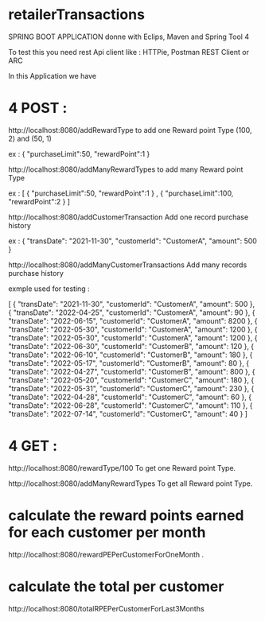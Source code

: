 # retailerTransactions 
SPRING BOOT APPLICATION donne with Eclips, Maven and Spring Tool 4

To test this you need rest Api client like : HTTPie, Postman REST Client or ARC

In this Application we have 

# 4 POST :

http://localhost:8080/addRewardType to add one Reward point Type (100, 2) and (50, 1)

 ex : 
{
    "purchaseLimit":50,
	"rewardPoint":1
}

http://localhost:8080/addManyRewardTypes   to add many Reward point Type

ex : 
[
{
    "purchaseLimit":50,
	"rewardPoint":1
}
,
{
   "purchaseLimit":100,
   "rewardPoint":2
}
]

http://localhost:8080/addCustomerTransaction Add one record purchase history

ex :
 {
    "transDate": "2021-11-30",
    "customerId": "CustomerA",
    "amount": 500
  }

http://localhost:8080/addManyCustomerTransactions Add many records purchase history

exmple used for testing :

[
  {
    "transDate": "2021-11-30",
    "customerId": "CustomerA",
    "amount": 500
  },
  {
    "transDate": "2022-04-25",
    "customerId": "CustomerA",
    "amount": 90
  },
  {
    "transDate": "2022-06-15",
    "customerId": "CustomerA",
    "amount": 8200
  },
  {
    "transDate": "2022-05-30",
    "customerId": "CustomerA",
    "amount": 1200
  },
  {
    "transDate": "2022-05-30",
    "customerId": "CustomerA",
    "amount": 1200
  },
  {
    "transDate": "2022-06-30",
    "customerId": "CustomerB",
    "amount": 120
  },
  {
    "transDate": "2022-06-10",
    "customerId": "CustomerB",
    "amount": 180
  },
  {
    "transDate": "2022-05-17",
    "customerId": "CustomerB",
    "amount": 80
  },
  {
    "transDate": "2022-04-27",
    "customerId": "CustomerB",
    "amount": 800
  },
  {
    "transDate": "2022-05-20",
    "customerId": "CustomerC",
    "amount": 180
  },
  {
    "transDate": "2022-05-31",
    "customerId": "CustomerC",
    "amount": 230
  },
  {
    "transDate": "2022-04-28",
    "customerId": "CustomerC",
    "amount": 60
  },
  {
    "transDate": "2022-06-28",
    "customerId": "CustomerC",
    "amount": 110
  },
  {
    "transDate": "2022-07-14",
    "customerId": "CustomerC",
    "amount": 40
  }
]


# 4 GET :

http://localhost:8080/rewardType/100 To get one Reward point Type.

http://localhost:8080/addManyRewardTypes To get all Reward point Type.

# calculate the reward points earned for each customer per month 

http://localhost:8080/rewardPEPerCustomerForOneMonth .

# calculate the total per customer

http://localhost:8080/totalRPEPerCustomerForLast3Months 
